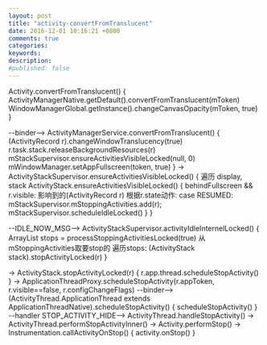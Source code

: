 ```yaml
---
layout: post
title: "activity-convertFromTranslucent"
date: 2016-12-01 10:16:21 +0800
comments: true
categories: 
keywords: 
description: 
#published: false
---
```


Activity.convertFromTranslucent() {
ActivityManagerNative.getDefault().convertFromTranslucent(mToken)
WindowManagerGlobal.getInstance().changeCanvasOpacity(mToken, true)
}

--binder--> ActivityManagerService.convertFromTranslucent() {
(ActivityRecord r).changeWindowTranslucency(true)
r.task.stack.releaseBackgroundResources(r)
mStackSupervisor.ensureActivitiesVisibleLocked(null, 0)
mWindowManager.setAppFullscreen(token, true)
}
-> ActivityStackSupervisor.ensureActivitiesVisibleLocked() {
遍历 display, stack
  ActivityStack.ensureActivitiesVisibleLocked() {
    behindFullscreen && r.visible: 影响到的(ActivityRecord r) 根据r.state动作:
    case RESUMED: mStackSupervisor.mStoppingActivities.add(r); mStackSupervisor.scheduleIdleLocked()
  }
}

--IDLE_NOW_MSG--> ActivityStackSupervisor.activityIdleInternelLocked() {
ArrayList<ActivityRecord> stops = processStoppingActivitiesLocked(true) 从mStoppingActivities取要stop的
遍历stops: (ActivityStack stack).stopActivityLocked(r)
}

-> ActivityStack.stopActivityLocked(r) { r.app.thread.scheduleStopActivity() }
-> ApplicationThreadProxy.scheduleStopActivity(r.appToken, r.visible==false, r.configChangeFlags)
--binder--> (ActivityThread.ApplicationThread extends ApplicationThreadNative).scheduleStopActivity() { scheduleStopActivity() }
--handler STOP_ACTIVITY_HIDE--> ActivityThread.handleStopActivity()
-> ActivityThread.performStopActivityInner()
-> Activity.performStop()
-> Instrumentation.callActivityOnStop() { activity.onStop() }
